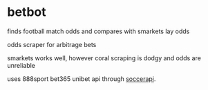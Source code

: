 # betbot

finds football match odds and compares with smarkets lay odds

odds scraper for arbitrage bets

smarkets works well, however coral scraping is dodgy and odds are unreliable

uses 888sport bet365 unibet api through [soccerapi](https://github.com/S1M0N38/soccerapi).

